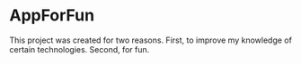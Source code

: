 # AppForFun

This project was created for two reasons. First, to improve my knowledge of certain technologies. Second, for fun.
